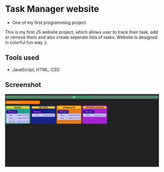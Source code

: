# Task Manager website
- One of my first programming project

This is my first JS website project, which allows user to track their task, add or remove them and also create seperate lists of tasks. Website is designed in colorful fun way :).


## Tools used
- JavaScript, HTML, CSS


## Screenshot
![Screenshot](assets/screenshot.png)